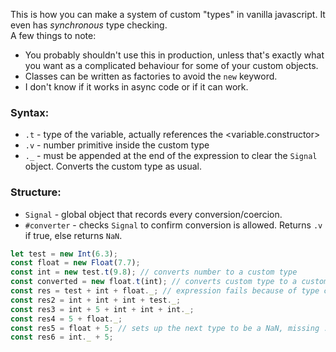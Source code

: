 This is how you can make a system of custom "types" in vanilla javascript. It even has *synchronous* type checking.        
A few things to note:      
- You probably shouldn't use this in production, unless that's exactly what you want as a complicated behaviour for some of your custom objects.
- Classes can be written as factories to avoid the `new` keyword.
- I don't know if it works in async code or if it can work.
### Syntax:
- `.t` - type of the variable, actually references the <variable.constructor>
- `.v` - number primitive inside the custom type
- `._` - must be appended at the end of the expression to clear the `Signal` object. Converts the custom type as usual.   
### Structure:    
- `Signal` - global object that records every conversion/coercion.
- `#converter` - checks `Signal` to confirm conversion is allowed. Returns `.v` if true, else returns `NaN`.
```javascript
let test = new Int(6.3);
const float = new Float(7.7);
const int = new test.t(9.8); // converts number to a custom type
const converted = new float.t(int); // converts custom type to a custom type
const res = test + int + float._; // expression fails because of type conflict
const res2 = int + int + int + test._;
const res3 = int + 5 + int + int + int._;
const res4 = 5 + float._;
const res5 = float + 5; // sets up the next type to be a NaN, missing ._
const res6 = int._ + 5;
```
